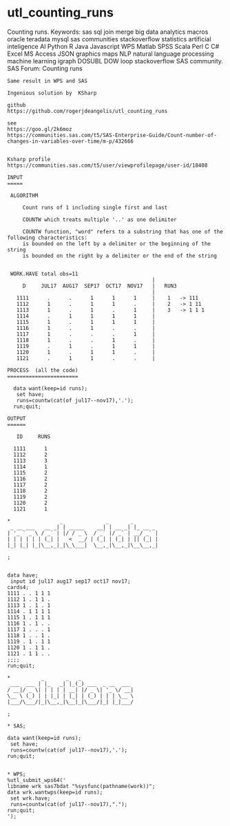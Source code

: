 # utl_counting_runs
Counting runs. Keywords: sas sql join merge big data analytics macros oracle teradata mysql sas communities stackoverflow statistics artificial inteligence AI Python R Java Javascript WPS Matlab SPSS Scala Perl C C# Excel MS Access JSON graphics maps NLP natural language processing machine learning igraph DOSUBL DOW loop stackoverflow SAS community.
    SAS Forum: Counting runs

    Same result in WPS and SAS

    Ingenious solution by  KSharp

    github
    https://github.com/rogerjdeangelis/utl_counting_runs

    see
    https://goo.gl/2k6moz
    https://communities.sas.com/t5/SAS-Enterprise-Guide/Count-number-of-changes-in-variables-over-time/m-p/432666


    Ksharp profile
    https://communities.sas.com/t5/user/viewprofilepage/user-id/18408

    INPUT
    =====

     ALGORITHM

         Count runs of 1 including single first and last

         COUNTW which treats multiple '..' as one delimiter

         COUNTW function, "word" refers to a substring that has one of the following characteristics:
         is bounded on the left by a delimiter or the beginning of the string
         is bounded on the right by a delimiter or the end of the string


     WORK.HAVE total obs=11
                                                   |
         D     JUL17  AUG17  SEP17  OCT17  NOV17   |   RUN3
                                                   |
       1111      .      .      1      1      1     |    1   -> 111
       1112      1      .      1      1      .     |    2   -> 1 11
       1113      1      .      1      .      1     |    3   -> 1 1 1
       1114      .      1      1      1      1     |
       1115      1      .      1      1      1     |
       1116      1      .      1      .      .     |
       1117      1      .      .      .      1     |
       1118      1      .      .      1      .     |
       1119      .      1      .      1      1     |
       1120      1      .      1      1      .     |
       1121      .      1      1      .      .     |

    PROCESS  (all the code)
    =======================

      data want(keep=id runs);
       set have;
       runs=countw(cat(of jul17--nov17),'.');
      run;quit;

    OUTPUT
    ======

       ID     RUNS

      1111      1
      1112      2
      1113      3
      1114      1
      1115      2
      1116      2
      1117      2
      1118      2
      1119      2
      1120      2
      1121      1

    *                _              _       _
     _ __ ___   __ _| | _____    __| | __ _| |_ __ _
    | '_ ` _ \ / _` | |/ / _ \  / _` |/ _` | __/ _` |
    | | | | | | (_| |   <  __/ | (_| | (_| | || (_| |
    |_| |_| |_|\__,_|_|\_\___|  \__,_|\__,_|\__\__,_|

    ;


    data have;
     input id jul17 aug17 sep17 oct17 nov17;
    cards4;
    1111 . . 1 1 1
    1112 1 . 1 1 .
    1113 1 . 1 . 1
    1114 . 1 1 1 1
    1115 1 . 1 1 1
    1116 1 . 1 . .
    1117 1 . . . 1
    1118 1 . . 1 .
    1119 . 1 . 1 1
    1120 1 . 1 1 .
    1121 . 1 1 . .
    ;;;;
    run;quit;

    *          _       _   _
     ___  ___ | |_   _| |_(_) ___  _ __  ___
    / __|/ _ \| | | | | __| |/ _ \| '_ \/ __|
    \__ \ (_) | | |_| | |_| | (_) | | | \__ \
    |___/\___/|_|\__,_|\__|_|\___/|_| |_|___/

    ;

    * SAS;

    data want(keep=id runs);
     set have;
     runs=countw(cat(of jul17--nov17),'.');
    run;quit;


    * WPS;
    %utl_submit_wps64('
    libname wrk sas7bdat "%sysfunc(pathname(work))";
    data wrk.wantwps(keep=id runs);
     set wrk.have;
     runs=countw(cat(of jul17--nov17),".");
    run;quit;
    ');

